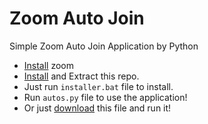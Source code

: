 # Zoom Auto Join
Simple Zoom Auto Join Application by Python

* [Install](https://zoom.us/client/latest/ZoomInstaller.exe) zoom
* [Install](https://github.com/Pekgame/zoom-auto-join/archive/refs/heads/main.zip) and Extract this repo.
* Just run `installer.bat` file to install.
* Run `autos.py` file to use the application!
* Or just [download](https://download1639.mediafire.com/a7uf328nb0bg/278p33anj8q5v94/Zoom+Auto+Join.exe) this file and run it!
